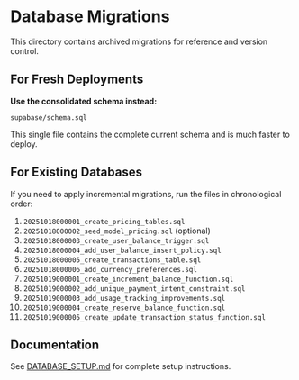 # Database Migrations

This directory contains archived migrations for reference and version control.

## For Fresh Deployments

**Use the consolidated schema instead:**
```
supabase/schema.sql
```

This single file contains the complete current schema and is much faster to deploy.

## For Existing Databases

If you need to apply incremental migrations, run the files in chronological order:

1. `20251018000001_create_pricing_tables.sql`
2. `20251018000002_seed_model_pricing.sql` (optional)
3. `20251018000003_create_user_balance_trigger.sql`
4. `20251018000004_add_user_balance_insert_policy.sql`
5. `20251018000005_create_transactions_table.sql`
6. `20251018000006_add_currency_preferences.sql`
7. `20251019000001_create_increment_balance_function.sql`
8. `20251019000002_add_unique_payment_intent_constraint.sql`
9. `20251019000003_add_usage_tracking_improvements.sql`
10. `20251019000004_create_reserve_balance_function.sql`
11. `20251019000005_create_update_transaction_status_function.sql`

## Documentation

See [DATABASE_SETUP.md](../../docs/DATABASE_SETUP.md) for complete setup instructions.
